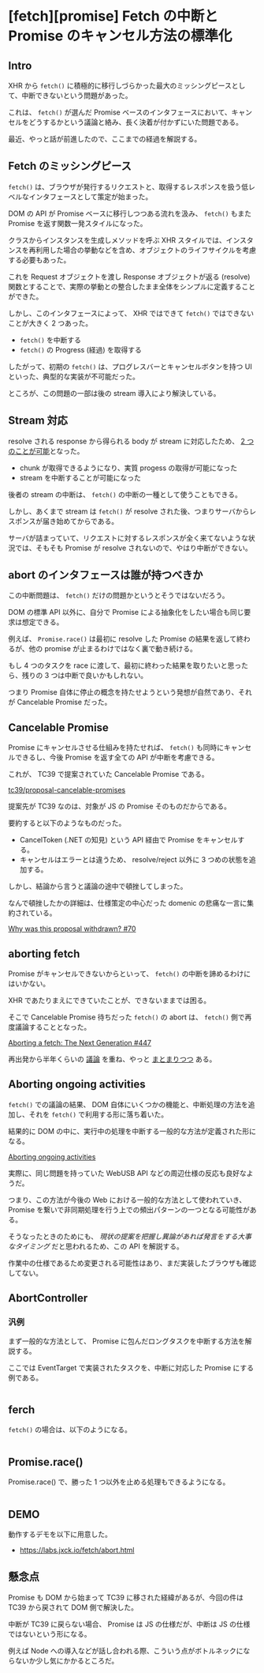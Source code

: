 # [fetch][promise] Fetch の中断と Promise のキャンセル方法の標準化

## Intro

XHR から `fetch()` に積極的に移行しづらかった最大のミッシングピースとして、中断できないという問題があった。

これは、 `fetch()` が選んだ Promise ベースのインタフェースにおいて、キャンセルをどうするかという議論と絡み、長く決着が付かずにいた問題である。

最近、やっと話が前進したので、ここまでの経過を解説する。


## Fetch のミッシングピース

`fetch()` は、ブラウザが発行するリクエストと、取得するレスポンスを扱う低レベルなインタフェースとして策定が始まった。

DOM の API が Promise ベースに移行しつつある流れを汲み、 `fetch()` もまた Promise を返す関数一発スタイルになった。

クラスからインスタンスを生成しメソッドを呼ぶ XHR スタイルでは、インスタンスを再利用した場合の挙動などを含め、オブジェクトのライフサイクルを考慮する必要もあった。

これを Request オブジェクトを渡し Response オブジェクトが返る (resolve) 関数とすることで、実際の挙動との整合したまま全体をシンプルに定義することができた。

しかし、このインタフェースによって、 XHR ではできて `fetch()` ではできないことが大きく 2 つあった。

- `fetch()` を中断する
- `fetch()` の Progress (経過) を取得する

したがって、初期の `fetch()` は、プログレスバーとキャンセルボタンを持つ UI といった、典型的な実装が不可能だった。

ところが、この問題の一部は後の stream 導入により解決している。


## Stream 対応

resolve される response から得られる body が stream に対応したため、 [2 つのことが可能](https://blog.jxck.io/entries/2016-07-21/fetch-progress-cancel.html)となった。

- chunk が取得できるようになり、実質 progess の取得が可能になった
- stream を中断することが可能になった

後者の stream の中断は、 `fetch()` の中断の一種として使うこともできる。

しかし、あくまで stream は `fetch()` が resolve された後、つまりサーバからレスポンスが届き始めてからである。

サーバが詰まっていて、リクエストに対するレスポンスが全く来てないような状況では、そもそも Promise  が resolve されないので、やはり中断ができない。


## abort のインタフェースは誰が持つべきか

この中断問題は、 `fetch()` だけの問題かというとそうではないだろう。

DOM の標準 API 以外に、自分で Promise による抽象化をしたい場合も同じ要求は想定できる。

例えば、 `Promise.race()` は最初に resolve した Promise の結果を返して終わるが、他の promise が止まるわけではなく裏で動き続ける。

もし 4 つのタスクを race に渡して、最初に終わった結果を取りたいと思ったら、残りの 3 つは中断で良いかもしれない。

つまり Promise 自体に停止の概念を持たせようという発想が自然であり、それが Cancelable Promise だった。


## Cancelable Promise

Promise にキャンセルさせる仕組みを持たせれば、 `fetch()` も同時にキャンセルできるし、今後 Promise を返す全ての API が中断を考慮できる。

これが、 TC39 で提案されていた Cancelable Promise である。

[tc39/proposal-cancelable-promises](https://github.com/tc39/proposal-cancelable-promises/)

提案先が TC39 なのは、対象が JS の Promise そのものだからである。

要約すると以下のようなものだった。

- CancelToken (.NET の知見) という API 経由で Promise をキャンセルする。
- キャンセルはエラーとは違うため、 resolve/reject 以外に 3 つめの状態を追加する。

しかし、結論から言うと議論の途中で頓挫してしまった。

なんで頓挫したかの詳細は、仕様策定の中心だった domenic の悲痛な一言に集約されている。

[Why was this proposal withdrawn? #70](https://github.com/tc39/proposal-cancelable-promises/issues/70#issuecomment-267414933)


## aborting fetch

Promise がキャンセルできないからといって、 `fetch()` の中断を諦めるわけにはいかない。

XHR であたりまえにできていたことが、できないままでは困る。

そこで Cancelable Promise 待ちだった `fetch()` の abort は、 `fetch()` 側で再度議論することとなった。

[Aborting a fetch: The Next Generation #447](https://github.com/whatwg/fetch/issues/447)

再出発から半年くらいの [議論](https://github.com/whatwg/fetch/pull/523) を重ね、やっと [まとまりつつ](https://github.com/w3c/web-platform-tests/pull/6484#issuecomment-315775251) ある。


## Aborting ongoing activities

`fetch()` での議論の結果、 DOM 自体にいくつかの機能と、中断処理の方法を追加し、それを `fetch()` で利用する形に落ち着いた。

結果的に DOM の中に、実行中の処理を中断する一般的な方法が定義された形になる。

[Aborting ongoing activities](https://dom.spec.whatwg.org/#aborting-ongoing-activities)

実際に、同じ問題を持っていた WebUSB API などの周辺仕様の反応も良好なようだ。

つまり、この方法が今後の Web における一般的な方法として使われていき、 Promise を繋いで非同期処理を行う上での頻出パターンの一つとなる可能性がある。

そうなったときのためにも、 *現状の提案を把握し異論があれば発言をする大事なタイミング* だと思われるため、この API を解説する。

作業中の仕様であるため変更される可能性はあり、まだ実装したブラウザも確認してない。


## AbortController


### 汎例

まず一般的な方法として、 Promise に包んだロングタスクを中断する方法を解説する。

ここでは EventTarget で実装されたタスクを、中断に対応した Promise にする例である。


```js:long-task.js
```


## ferch

`fetch()` の場合は、以下のようになる。


```js:aborting-fetch.js
```


## Promise.race()

Promise.race() で、勝った 1 つ以外を止める処理もできるようになる。


```js:race-fetch.js
```


## DEMO

動作するデモを以下に用意した。

- <https://labs.jxck.io/fetch/abort.html>


## 懸念点

Promise も DOM から始まって TC39 に移された経緯があるが、今回の件は TC39 から戻されて DOM 側で解決した。

中断が TC39 に戻らない場合、 Promise は JS の仕様だが、中断は JS の仕様ではないという形になる。

例えば Node への導入などが話し合われる際、こういう点がボトルネックにならないか少し気にかかるところだ。
